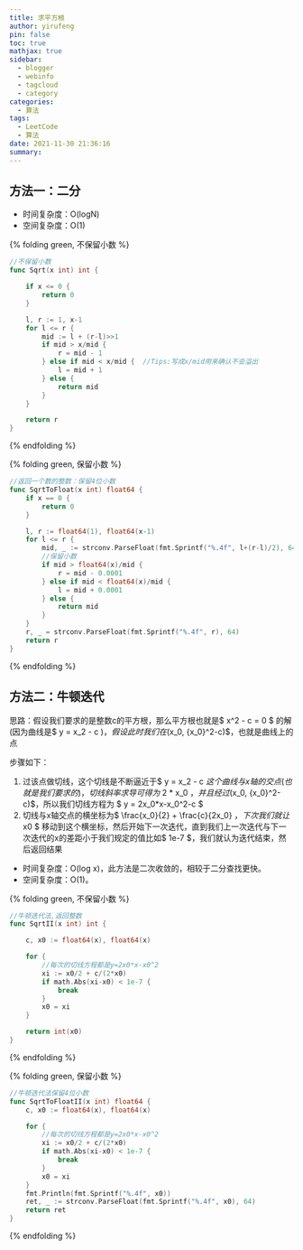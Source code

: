 ```yaml
---
title: 求平方根
author: yirufeng
pin: false
toc: true
mathjax: true
sidebar:
  - blogger
  - webinfo
  - tagcloud
  - category
categories:
  - 算法
tags:
  - LeetCode
  - 算法
date: 2021-11-30 21:36:16
summary:
---
```


## 方法一：二分

- 时间复杂度：O(logN)
- 空间复杂度：O(1) 

{% folding green, 不保留小数 %}
```go
//不保留小数
func Sqrt(x int) int {

	if x <= 0 {
		return 0
	}

	l, r := 1, x-1
	for l <= r {
		mid := l + (r-l)>>1
		if mid > x/mid {
			r = mid - 1
		} else if mid < x/mid {  //Tips:写成x/mid用来确认不会溢出
			l = mid + 1
		} else {
			return mid
		}
	}

	return r
}

```
{% endfolding %}


{% folding green, 保留小数 %}
```go
//返回一个数的整数：保留4位小数
func SqrtToFloat(x int) float64 {
	if x == 0 {
		return 0
	}

	l, r := float64(1), float64(x-1)
	for l <= r {
		mid, _ := strconv.ParseFloat(fmt.Sprintf("%.4f", l+(r-l)/2), 64)
		//保留小数
		if mid > float64(x)/mid {
			r = mid - 0.0001
		} else if mid < float64(x)/mid {
			l = mid + 0.0001
		} else {
			return mid
		}
	}
	r, _ = strconv.ParseFloat(fmt.Sprintf("%.4f", r), 64)
	return r
}

```
{% endfolding %}


## 方法二：牛顿迭代

思路：假设我们要求的是整数c的平方根，那么平方根也就是$ x^2 - c = 0 $ 的解(因为曲线是$ y = x_2 - c $)，假设此时我们在$(x_0, {x_0}^2-c)$，也就是曲线上的点

步骤如下：
1. 过该点做切线，这个切线是不断逼近于$ y = x_2 - c $这个曲线与x轴的交点(也就是我们要求的)，切线斜率求导可得为$ 2 * x_0 $，并且经过$(x_0, {x_0}^2-c)$，所以我们切线方程为 $ y = 2x_0*x-x_0^2-c $
2. 切线与x轴交点的横坐标为$ \frac{x_0}{2} + \frac{c}{2x_0} $，下次我们就让$ x0 $ 移动到这个横坐标，然后开始下一次迭代，直到我们上一次迭代与下一次迭代的x的差距小于我们规定的值比如$ 1e-7 $，我们就认为迭代结束，然后返回结果

- 时间复杂度：O(log x)，此方法是二次收敛的，相较于二分查找更快。
- 空间复杂度：O(1)。



{% folding green, 不保留小数 %}
```go
//牛顿迭代法,返回整数
func SqrtII(x int) int {

	c, x0 := float64(x), float64(x)

	for {
		//每次的切线方程都是y=2x0*x-x0^2
		xi := x0/2 + c/(2*x0)
		if math.Abs(xi-x0) < 1e-7 {
			break
		}
		x0 = xi
	}

	return int(x0)
}
```
{% endfolding %}


{% folding green, 保留小数 %}
```go
//牛顿迭代法保留4位小数
func SqrtToFloatII(x int) float64 {
	c, x0 := float64(x), float64(x)

	for {
		//每次的切线方程都是y=2x0*x-x0^2
		xi := x0/2 + c/(2*x0)
		if math.Abs(xi-x0) < 1e-7 {
			break
		}
		x0 = xi
	}
	fmt.Println(fmt.Sprintf("%.4f", x0))
	ret, _ := strconv.ParseFloat(fmt.Sprintf("%.4f", x0), 64)
	return ret
}
```
{% endfolding %}
